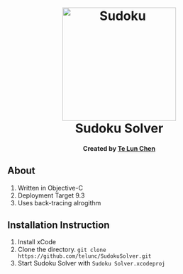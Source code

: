 <h1 align="center">
  <img src="/blob/master/sudoku.gif" width="256px" alt="Sudoku"></a>
  <br />
  Sudoku Solver
  <br />
</h1>
<h4 align="center">Created by <a href="http://telunchen.com/">Te Lun Chen</a></h4>

## About
1. Written in Objective-C
2. Deployment Target 9.3
3. Uses back-tracing alrogithm

## Installation Instruction
1. Install xCode
2. Clone the directory. `git clone https://github.com/telunc/SudokuSolver.git`
3. Start Sudoku Solver with `Sudoku Solver.xcodeproj`
